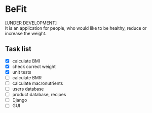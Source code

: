 # BeFit
[UNDER DEVELOPMENT]\
It is an application for people, who would like to be healthy, reduce or increase the weight.

## Task list
- [x] calculate BMI
- [x] check correct weight
- [x] unit tests
- [ ] calculate BMR
- [ ] calculate macronutrients
- [ ] users database
- [ ] product database, recipes
- [ ] Django
- [ ] GUI
